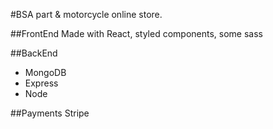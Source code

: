 #BSA part & motorcycle online store.

##FrontEnd
Made with React, styled components, some sass

##BackEnd
- MongoDB
- Express
- Node

##Payments
Stripe
